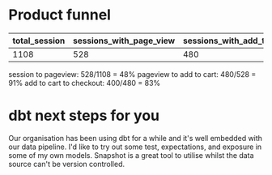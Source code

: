 # Product funnel
| total_session | sessions_with_page_view | sessions_with_add_to_cart | sessions_with_checkout |
|---------------|-------------------------|---------------------------|------------------------|
|          1108 |                     528 |                       480 |                    400 |

session to pageview: 528/1108 = 48%
pageview to add to cart: 480/528 = 91%
add to cart to checkout: 400/480 = 83%

# dbt next steps for you
Our organisation has been using dbt for a while and it's well embedded with our data pipeline. I'd like to try out some test, expectations, and exposure in some of my own models. Snapshot is a great tool to utilise whilst the data source can't be version controlled. 